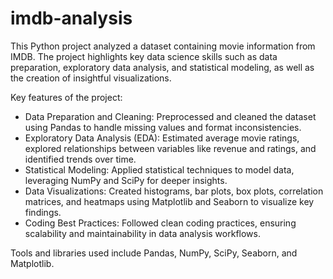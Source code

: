 # imdb-analysis

This Python project analyzed a dataset containing movie information from IMDB. The project highlights key data science skills such as data preparation, exploratory data analysis, and statistical modeling, as well as the creation of insightful visualizations.

Key features of the project:

- Data Preparation and Cleaning: Preprocessed and cleaned the dataset using Pandas to handle missing values and format inconsistencies.
- Exploratory Data Analysis (EDA): Estimated average movie ratings, explored relationships between variables like revenue and ratings, and identified trends over time.
- Statistical Modeling: Applied statistical techniques to model data, leveraging NumPy and SciPy for deeper insights.
- Data Visualizations: Created histograms, bar plots, box plots, correlation matrices, and heatmaps using Matplotlib and Seaborn to visualize key findings.
- Coding Best Practices: Followed clean coding practices, ensuring scalability and maintainability in data analysis workflows.

Tools and libraries used include Pandas, NumPy, SciPy, Seaborn, and Matplotlib.
